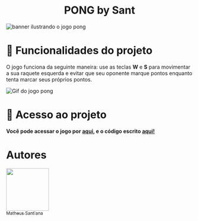 <h1 align="center"> PONG by Sant </h1>

![banner ilustrando o jogo pong](https://user-images.githubusercontent.com/120539315/212541793-9e99b7ed-9ea4-4f8d-acfd-d2a6ec2a1799.png)

# 🔨 Funcionalidades do projeto

O jogo funciona da seguinte maneira: use as teclas **W** e **S** para movimentar a sua raquete esquerda e evitar que seu oponente marque pontos enquanto tenta marcar seus próprios pontos.

![Gif do jogo pong](https://user-images.githubusercontent.com/120539315/212543961-47d03778-e471-4fd3-9df2-d6c6a80453ed.gif)

# 📁 Acesso ao projeto

**Você pode acessar o jogo por [aqui](https://editor.p5js.org/Msant/full/WkArS3Bf3), e o código escrito [aqui!](https://editor.p5js.org/Msant/sketches/WkArS3Bf3)**

# Autores

[<img src="https://avatars.githubusercontent.com/u/120539315?v=4" width=115><br><sub>Matheus Sant'ana</sub>](https://github.com/Msvnt)
